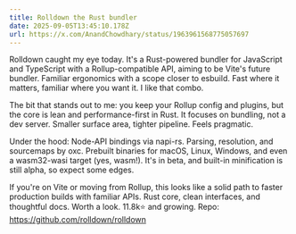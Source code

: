 ```yaml
---
title: Rolldown the Rust bundler
date: 2025-09-05T13:45:10.178Z
url: https://x.com/AnandChowdhary/status/1963961568775057697
---
```


Rolldown caught my eye today. It's a Rust-powered bundler for JavaScript and TypeScript with a Rollup-compatible API, aiming to be Vite's future bundler. Familiar ergonomics with a scope closer to esbuild. Fast where it matters, familiar where you want it. I like that combo.  
  
The bit that stands out to me: you keep your Rollup config and plugins, but the core is lean and performance-first in Rust. It focuses on bundling, not a dev server. Smaller surface area, tighter pipeline. Feels pragmatic.  
  
Under the hood: Node-API bindings via napi-rs. Parsing, resolution, and sourcemaps by oxc. Prebuilt binaries for macOS, Linux, Windows, and even a wasm32-wasi target (yes, wasm!). It's in beta, and built-in minification is still alpha, so expect some edges.  
  
If you're on Vite or moving from Rollup, this looks like a solid path to faster production builds with familiar APIs. Rust core, clean interfaces, and thoughtful docs. Worth a look. 11.8k⭐ and growing. Repo: <https://github.com/rolldown/rolldown>
